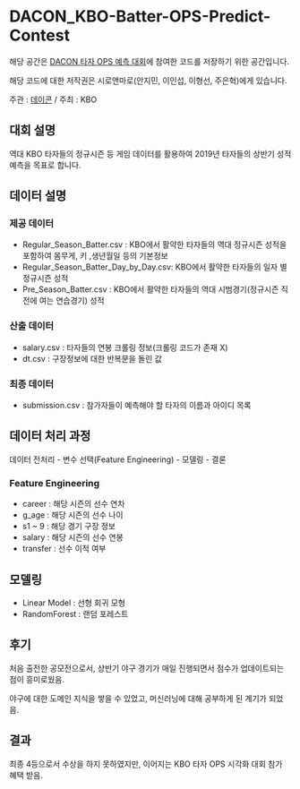 # DACON_KBO-Batter-OPS-Predict-Contest

해당 공간은 [DACON 타자 OPS 예측 대회](https://dacon.io/competitions/official/62540/overview/)에 참여한 코드를 저장하기 위한 공간입니다.

해당 코드에 대한 저작권은 시로앤마로(안지민, 이인섭, 이형선, 주은혁)에게 있습니다.

주관 : [데이콘](https://dacon.io) / 주최 : KBO

## 대회 설명

역대 KBO 타자들의 정규시즌 등 게임 데이터를 활용하여 2019년 타자들의 상반기 성적 예측을 목표로 합니다.


## 데이터 설명

### 제공 데이터
* Regular_Season_Batter.csv : KBO에서 활약한 타자들의 역대 정규시즌 성적을 포함하여 몸무게, 키 ,생년월일 등의 기본정보
* Regular_Season_Batter_Day_by_Day.csv: KBO에서 활약한 타자들의 일자 별 정규시즌 성적
* Pre_Season_Batter.csv : KBO에서 활약한 타자들의 역대 시범경기(정규시즌 직전에 여는 연습경기) 성적

### 산출 데이터

* salary.csv : 타자들의 연봉 크롤링 정보(크롤링 코드가 존재 X)
* dt.csv : 구장정보에 대한 반복문을 돌린 값

### 최종 데이터
* submission.csv : 참가자들이 예측해야 할 타자의 이름과 아이디 목록

## 데이터 처리 과정

데이터 전처리 - 변수 선택(Feature Engineering) - 모델링 - 결론

### Feature Engineering
* career : 해당 시즌의 선수 연차
* g_age : 해당 시즌의 선수 나이
* s1 ~ 9 : 해당 경기 구장 정보
* salary : 해당 시즌의 선수 연봉
* transfer : 선수 이적 여부

## 모델링

* Linear Model : 선형 회귀 모형
* RandomForest : 랜덤 포레스트

## 후기

처음 출전한 공모전으로서, 상반기 야구 경기가 매일 진행되면서 점수가 업데이트되는 점이 흥미로웠음.

야구에 대한 도메인 지식을 쌓을 수 있었고, 머신러닝에 대해 공부하게 된 계기가 되었음.

## 결과

최종 4등으로서 수상을 하지 못하였지만, 이어지는 KBO 타자 OPS 시각화 대회 참가 혜택 받음.

